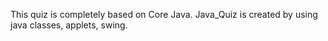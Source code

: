 This quiz is completely based on Core Java. Java_Quiz is created by using java classes, applets, swing.
